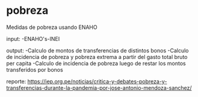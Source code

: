 # pobreza
Medidas de pobreza usando ENAHO

input:
-ENAHO's-INEI

output:
-Calculo de montos de transferencias de distintos bonos
-Calculo de incidencia de pobreza y pobreza extrema a partir del gasto total bruto per capita
-Calculo de incidencia de pobreza luego de restar los montos transferidos por bonos

reporte:
https://iep.org.pe/noticias/critica-y-debates-pobreza-y-transferencias-durante-la-pandemia-por-jose-antonio-mendoza-sanchez/
